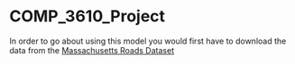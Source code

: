# COMP_3610_Project
In order to go about using this model you would first have to download the data from the [Massachusetts Roads Dataset](https://www.cs.toronto.edu/~vmnih/data/)

